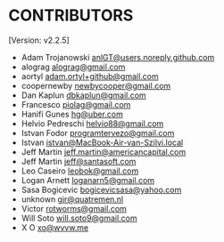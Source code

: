 # CONTRIBUTORS

[Version: v2.2.5]

- Adam Trojanowski <anlGT@users.noreply.github.com>
- alograg <alograg@gmail.com>
- aortyl <adam.ortyl+github@gmail.com>
- coopernewby <newbycooper@gmail.com>
- Dan Kaplun <dbkaplun@gmail.com>
- Francesco <piolag@gmail.com>
- Hanifi Gunes <hg@uber.com>
- Helvio Pedreschi <helvio88@gmail.com>
- Istvan Fodor <programtervezo@gmail.com>
- Istvan <istvan@MacBook-Air-van-Szilvi.local>
- Jeff Martin <jeff.martin@americancapital.com>
- Jeff Martin <jeff@santasoft.com>
- Leo Caseiro <leobok@gmail.com>
- Logan Arnett <loganarn5@gmail.com>
- Sasa Bogicevic <bogicevicsasa@yahoo.com>
- unknown <gjr@quatremen.nl>
- Victor <rotworms@gmail.com>
- Will Soto <will.soto9@gmail.com>
- X O <xo@wvvw.me>

